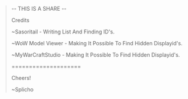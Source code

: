 >-- THIS IS A SHARE --
>
>Credits
>
>~Sasoritail - Writing List And Finding ID's.
>
>~WoW Model Viewer - Making It Possible To Find Hidden Displayid's.
>
>~MyWarCraftStudio - Making It Possible To Find Hidden Displayid's.
>
>====================
>
>Cheers!
>
>~Splicho
>
